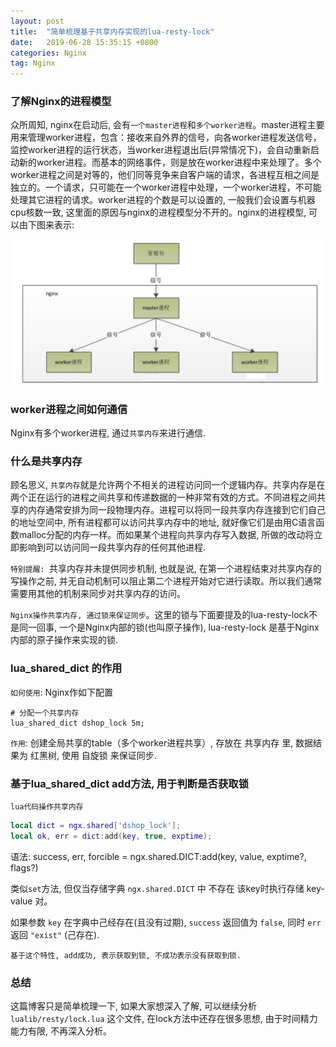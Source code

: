 ```yaml
---
layout: post
title:  "简单梳理基于共享内存实现的lua-resty-lock"
date:   2019-06-28 15:35:15 +0800
categories: Nginx
tag: Nginx
---
```


### 了解Nginx的进程模型

众所周知, nginx在启动后, 会有`一个master进程`和`多个worker进程`。master进程主要用来管理worker进程，包含：接收来自外界的信号，向各worker进程发送信号，监控worker进程的运行状态，当worker进程退出后(异常情况下)，会自动重新启动新的worker进程。而基本的网络事件，则是放在worker进程中来处理了。多个worker进程之间是对等的，他们同等竞争来自客户端的请求，各进程互相之间是独立的。一个请求，只可能在一个worker进程中处理，一个worker进程，不可能处理其它进程的请求。worker进程的个数是可以设置的, 一般我们会设置与机器cpu核数一致, 这里面的原因与nginx的进程模型分不开的。nginx的进程模型, 可以由下图来表示:

<a href="/img/post/nginx/1.png" target="_blank"><img src="/img/post/nginx/1.jpg" /></a>

### worker进程之间如何通信

Nginx有多个worker进程, 通过`共享内存`来进行通信.

### 什么是共享内存

顾名思义, `共享内存`就是允许两个不相关的进程访问同一个逻辑内存。共享内存是在两个正在运行的进程之间共享和传递数据的一种非常有效的方式。不同进程之间共享的内存通常安排为同一段物理内存。进程可以将同一段共享内存连接到它们自己的地址空间中, 所有进程都可以访问共享内存中的地址, 就好像它们是由用C语言函数malloc分配的内存一样。而如果某个进程向共享内存写入数据, 所做的改动将立即影响到可以访问同一段共享内存的任何其他进程.

`特别提醒: `共享内存并未提供同步机制, 也就是说, 在第一个进程结束对共享内存的写操作之前, 并无自动机制可以阻止第二个进程开始对它进行读取。所以我们通常需要用其他的机制来同步对共享内存的访问。

`Nginx操作共享内存, 通过锁来保证同步`。这里的锁与下面要提及的lua-resty-lock不是同一回事, 一个是Nginx内部的锁(也叫原子操作), lua-resty-lock 是基于Nginx内部的原子操作来实现的锁.

### lua_shared_dict 的作用

`如何使用`: Nginx作如下配置

```nginx
# 分配一个共享内存
lua_shared_dict dshop_lock 5m;
```

`作用`: 创建全局共享的table（多个worker进程共享）, 存放在 共享内存 里, 数据结果为 红黑树, 使用 自旋锁 来保证同步.

### 基于lua_shared_dict add方法, 用于判断是否获取锁

`lua代码操作共享内存`

```Lua
local dict = ngx.shared['dshop_lock'];
local ok, err = dict:add(key, true, exptime);
```

语法: success, err, forcible = ngx.shared.DICT:add(key, value, exptime?, flags?)

类似`set`方法, 但仅当存储字典 `ngx.shared.DICT` 中 不存在 该key时执行存储 key-value 对。

如果参数 `key` 在字典中己经存在(且没有过期), `success` 返回值为 `false`, 同时 `err` 返回 `"exist"` (己存在).

`基于这个特性, add成功, 表示获取到锁, 不成功表示没有获取到锁.`

### 总结

这篇博客只是简单梳理一下, 如果大家想深入了解, 可以继续分析 `lualib/resty/lock.lua` 这个文件, 在lock方法中还存在很多思想, 由于时间精力能力有限, 不再深入分析。
